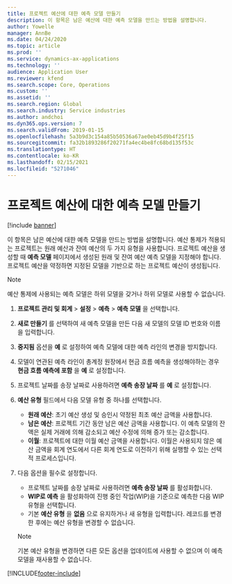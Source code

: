 ```yaml
---
title: 프로젝트 예산에 대한 예측 모델 만들기
description: 이 항목은 남은 예산에 대한 예측 모델을 만드는 방법을 설명합니다.
author: Yowelle
manager: AnnBe
ms.date: 04/24/2020
ms.topic: article
ms.prod: ''
ms.service: dynamics-ax-applications
ms.technology: ''
audience: Application User
ms.reviewer: kfend
ms.search.scope: Core, Operations
ms.custom: ''
ms.assetid: ''
ms.search.region: Global
ms.search.industry: Service industries
ms.author: andchoi
ms.dyn365.ops.version: 7
ms.search.validFrom: 2019-01-15
ms.openlocfilehash: 5a3b9d3c154a85b50536a67ae0eb45d9b4f25f15
ms.sourcegitcommit: fa32b1893286f20271fa4ec4be8fc68bd135f53c
ms.translationtype: HT
ms.contentlocale: ko-KR
ms.lasthandoff: 02/15/2021
ms.locfileid: "5271046"
---
```

# <a name="create-forecast-models-for-project-budgets"></a>프로젝트 예산에 대한 예측 모델 만들기 

[!include [banner](../includes/banner.md)]

이 항목은 남은 예산에 대한 예측 모델을 만드는 방법을 설명합니다. 예산 통제가 적용되는 프로젝트는 원래 예산과 잔여 예산의 두 가지 유형을 사용합니다. 프로젝트 예산을 생성할 때 **예측 모델** 페이지에서 생성된 원래 및 잔여 예산 예측 모델을 지정해야 합니다. 프로젝트 예산을 약정하면 지정된 모델을 기반으로 하는 프로젝트 예산이 생성됩니다.

> [!NOTE]
> 예산 통제에 사용되는 예측 모델은 하위 모델을 갖거나 하위 모델로 사용할 수 없습니다.

1. **프로젝트 관리 및 회계** > **설정** > **예측**  > **예측 모델** 을 선택합니다.
2. **새로 만들기** 를 선택하여 새 예측 모델을 만든 다음 새 모델의 모델 ID 번호와 이름을 입력합니다. 
3. **중지됨** 옵션을 **예** 로 설정하여 예측 모델에 대한 예측 라인의 변경을 방지합니다. 
4. 모델이 연관된 예측 라인이 총계정 원장에서 현금 흐름 예측을 생성해야하는 경우 **현금 흐름 예측에 포함** 을 **예** 로 설정합니다. 
5. 프로젝트 날짜를 송장 날짜로 사용하려면 **예측 송장 날짜** 를 **예** 로 설정합니다. 
6. **예산 유형** 필드에서 다음 모델 유형 중 하나를 선택합니다.

   - **원래 예산**: 초기 예산 생성 및 승인시 약정된 최초 예산 금액을 사용합니다.
   - **남은 예산**: 프로젝트 기간 동안 남은 예산 금액을 사용합니다. 이 예측 모델의 잔액은 실제 거래에 의해 감소되고 예산 수정에 의해 증가 또는 감소합니다.
   - **이월**: 프로젝트에 대한 이월 예산 금액을 사용합니다. 이월은 사용되지 않은 예산 금액을 회계 연도에서 다른 회계 연도로 이전하기 위해 실행할 수 있는 선택적 프로세스입니다.

7. 다음 옵션을 필수로 설정합니다.

   - 프로젝트 날짜를 송장 날짜로 사용하려면 **예측 송장 날짜** 를 활성화합니다.
   - **WIP로 예측** 을 활성화하여 진행 중인 작업(WIP)을 기준으로 예측한 다음 WIP 유형을 선택합니다. 
   - 기본 **예산 유형** 을 **없음** 으로 유지하거나 새 유형을 입력합니다. 레코드를 변경한 후에는 예산 유형을 변경할 수 없습니다.     
    > [!NOTE]
    > 기본 예산 유형을 변경하면 다른 모든 옵션을 업데이트에 사용할 수 없으며 이 예측 모델을 재사용할 수 없습니다. 
   


 



[!INCLUDE[footer-include](../includes/footer-banner.md)]